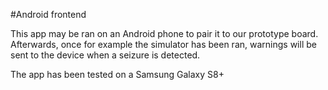 #Android frontend

This app may be ran on an Android phone to pair it to our prototype board. Afterwards, once for example the simulator has been ran, warnings will be sent to the device when a seizure is detected.

The app has been tested on a Samsung Galaxy S8+
